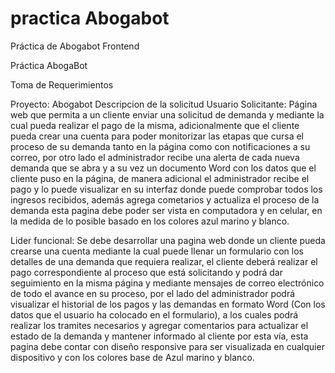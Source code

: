 # practica Abogabot
Práctica de Abogabot Frontend


Práctica AbogaBot

Toma de Requerimientos

Proyecto: Abogabot
Descripcion de la solicitud 
Usuario Solicitante: Página web que permita a un cliente enviar una solicitud de 
demanda y mediante la cual pueda realizar el pago de la misma, adicionalmente que el cliente 
pueda crear una cuenta para poder monitorizar las etapas que cursa el proceso de su demanda 
tanto en la página como con notificaciones a su correo, por otro lado el administrador recibe 
una alerta de cada nueva demanda que se abra y a su vez un documento Word con los datos que el 
cliente puso en la página, de manera adicional el administrador recibe el pago y lo puede visualizar 
en su interfaz donde puede comprobar todos los ingresos recibidos, además agrega cometarios y 
actualiza el proceso de la demanda esta pagina debe poder ser vista en computadora y en celular, en la 
medida de lo posible basado en los colores azul marino y blanco. 

Lider funcional: Se debe desarrollar una pagina web donde un cliente pueda crearse una 
cuenta mediante la cual puede llenar un formulario con los detalles de una demanda que 
requiera realizar, el cliente deberá realizar el pago correspondiente al proceso que está solicitando 
y podrá dar seguimiento en la misma página y mediante mensajes de correo electrónico de 
todo el avance en su proceso, por el lado del administrador podrá visualizar el historial 
de los pagos y las demandas en formato Word (Con los datos que el usuario ha colocado en el 
formulario), a los cuales podrá realizar los tramites necesarios y agregar comentarios para 
actualizar el estado de la demanda y mantener informado al cliente por esta vía, esta pagina 
debe contar con diseño responsive para ser visualizada en cualquier dispositivo y con los colores 
base de Azul marino y blanco.
